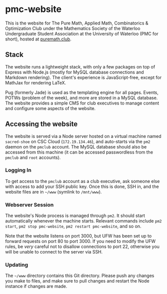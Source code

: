 # pmc-website
This is the website for The Pure Math, Applied Math, Combinatorics &amp; Optimization Club under the Mathematics Society of the Waterloo Undergraduate Student Association at the University of Waterloo (PMC for short), hosted at [puremath.club](https://puremath.club).

## Stack
The website runs a lightweight stack, with only a few packages on top of Express with Node.js (mostly for MySQL database connections and Markdown rendering). The client's experience is JavaScript-free, except for MathJax for rendering LaTeX.

Pug (formerly Jade) is used as the templating engine for all pages. Events, POTWs (problem of the week), and more are stored in a MySQL database. The website provides a simple CMS for club executives to manage content and configure some aspects of the website.

## Accessing the website
The website is served via a Node server hosted on a virtual machine named `sacred-shoe` on CSC Cloud (`172.19.134.46`), and auto-starts via the `pm2` daemon on the `pmclub` account. The MySQL database should also be accessed from this machine (it can be accessed passwordless from the `pmclub` and `root` accounts).

### Logging In
To get access to the `pmclub` account as a club executive, ask someone else with access to add your SSH public key. Once this is done, SSH in, and the website files are in `~/www` (symlink to `/mnt/www`).

### Webserver Session
The website's Node process is managed through `pm2`. It should start automatically whenever the machine starts. Relevant commands include `pm2 start`, `pm2 stop pmc-website`, `pm2 restart pmc-website`, and so on.

Note that the website listens on port 3000, but UFW has been set up to forward requests on port 80 to port 3000. If you need to modify the UFW rules, be *very* careful not to disallow connections to port 22, otherwise you will be unable to connect to the server via SSH.

### Updating
The `~/www` directory contains this Git directory. Please push any changes you make to files, and make sure to pull changes and restart the Node instance if changes are made.
